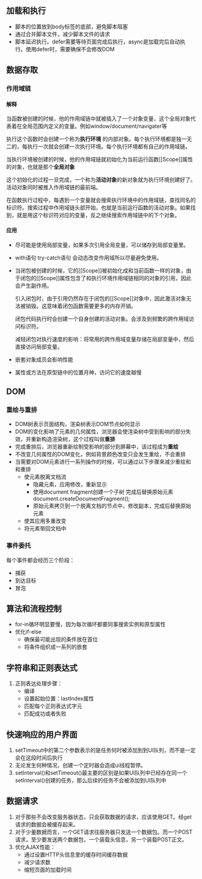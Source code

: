 ## 加载和执行

* 脚本的位置放到body标签的底部，避免脚本阻塞
* 通过合并脚本文件，减少脚本文件的请求
* 脚本延迟执行。defer需要等待页面完成后执行，async是加载完后自动执行。使用defer时，需要确保不会修改DOM

## 数据存取

### 作用域链

#### 解释

当函数被创建的时候，他的作用域链中就被插入了一个对象变量，这个全局对象代表着在全局范围内定义的变量。例如window/document/navigater等

执行这个函数时会创建一个称为**执行环境** 的内部对象。每个执行环境都是独一无二的，每执行一次就会创建一次执行环境。每个执行环境都有自己的作用域链。

当执行环境被创建的时候，他的作用域链就初始化为当前运行函数[[Scope]]属性的对象，也就是那个**全局对象**

这个初始化的过程一旦完成，一个称为**活动对象**的新对象就为执行环境创建好了。活动对象同时被推入作用域链的最前端。

在函数执行过程中，每遇到一个变量就会搜索执行环境中的作用域链，查找同名的标识符。搜索过程中作用域链头部开始，也就是当前运行函数的活动对象。如果找到，就是用这个标识符对应的变量，反之继续搜索作用域链中的下个对象。

#### 应用

* 尽可能是使用局部变量，如果多次引用全局变量，可以储存到局部变量里。

* with语句 try-catch语句 会动态改变作用域所以尽量避免使用。

* 当闭包被创建的时候，它的[[Scope]]被初始化成和当前函数一样的对象，由于闭包的[[Scope]]属性包含了和执行环境作用域链相同的对象的引用，因此会产生副作用。

  引入闭包时，由于引用仍然存在于闭包的[[Scope]]对象中，因此激活对象无法被销毁。这意味着闭包函数需要更多的内存开销。

  闭包代码执行时会创建一个自身创建的活动对象。会涉及到频繁的跨作用域访问标识符。

  减轻闭包对执行速度的影响：将常用的跨作用域变量存储在局部变量中，然后直接访问局部变量。

* 嵌套对象成员会影响性能

* 属性或方法在原型链中的位置月神，访问它的速度越慢

## DOM

### 重绘与重排

* DOM树表示页面结构，渲染树表示DOM节点如何显示
* DOM的变化影响了元素的几何属性，浏览器会使渲染树中受到影响的部分失效，并重新构造渲染树，这个过程叫做**重排**
* 完成重排后，浏览器重新绘制受影响的部分到屏幕中，该过程成为**重绘**
* 不改变几何属性的DOM变化，例如背景颜色改变只会发生重绘，不会重排
* 当需要对DOM元素进行一系列操作的时候，可以通过以下步骤来减少重绘和和重排
  * 使元素脱离文档流
    - 隐藏元素，应用修改，重新显示
    - 使用document fragment创建一个子树 完成后替换原始元素document.createDocumentFragment();
    - 原始元素拷贝到一个脱离文档的节点中，修改副本，完成后替换原始元素
  * 使其应用多重改变
  * 将元素带回文档中

### 事件委托

每个事件都会经历三个阶段：

* 捕获
* 到达目标
* 冒泡



## 算法和流程控制

* for-in循环明显要慢，因为每次循环都要同事搜索实例和原型属性
* 优化if-else
  * 确保最可能出现的条件放在首位
  * 将条件组织成一系列的嵌套

## 字符串和正则表达式

1. 正则表达处理步骤：	
   * 编译
   * 设置起始位置：lastIndex属性
   * 匹配每个正则表达式字元
   * 匹配成功或者失败

## 快速响应的用户界面

1. setTimeout中的第二个参数表示的是任务何时被添加到到UI队列，而不是一定会在这段时间后执行
2. 无论发生何种情况，创建一个定时器会造成ui线程暂停。
3. setInterval()和setTimeout()最主要的区别是如果UI队列中已经存在同一个setInterval()创建的任务，那么后续的任务不会被添加到UI队列中

## 数据请求

1. 对于那些不会改变服务器状态，只会获取数据的请求，应该使用GET。经get请求的数据会被缓存起来。
2. 对于少量数据而言，一个GET请求往服务器只发送一个数据包。而一个POST请求，至少要发送两个数据包，一个装载头信息，另一个装载POST正文。
3. 优化AJAX性能：
   * 通过设置HTTP头信息里的缓存时间缓存数据
   * 减少请求数
   * 缩短页面的加载时间





